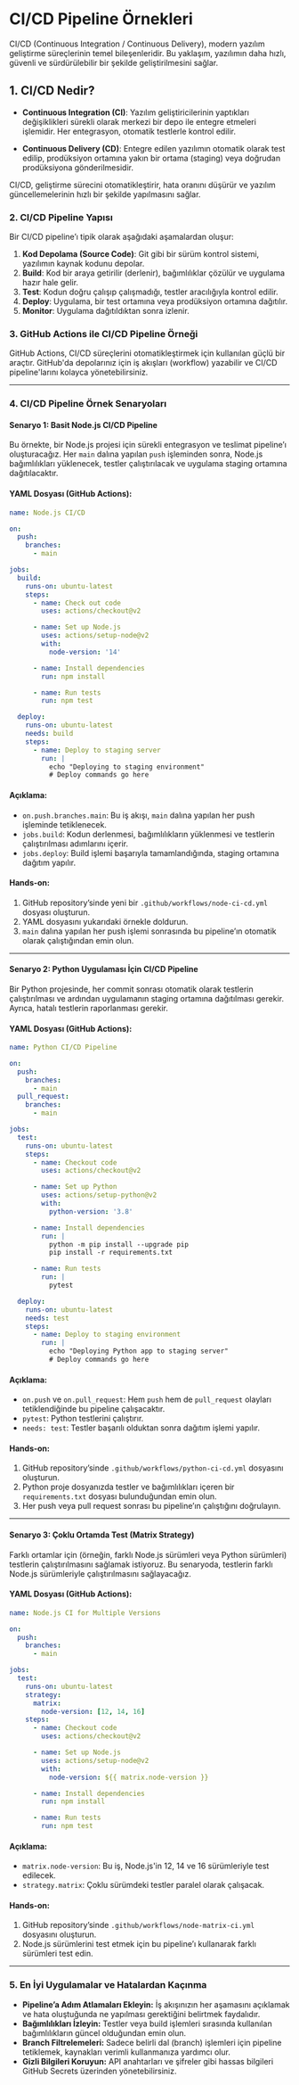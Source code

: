 # **CI/CD Pipeline Örnekleri**

CI/CD (Continuous Integration / Continuous Delivery), modern yazılım geliştirme süreçlerinin temel bileşenleridir. Bu yaklaşım, yazılımın daha hızlı, güvenli ve sürdürülebilir bir şekilde geliştirilmesini sağlar.

## **1. CI/CD Nedir?**

- **Continuous Integration (CI)**: Yazılım geliştiricilerinin yaptıkları değişiklikleri sürekli olarak merkezi bir depo ile entegre etmeleri işlemidir. Her entegrasyon, otomatik testlerle kontrol edilir.
  
- **Continuous Delivery (CD)**: Entegre edilen yazılımın otomatik olarak test edilip, prodüksiyon ortamına yakın bir ortama (staging) veya doğrudan prodüksiyona gönderilmesidir.

CI/CD, geliştirme sürecini otomatikleştirir, hata oranını düşürür ve yazılım güncellemelerinin hızlı bir şekilde yapılmasını sağlar.

### **2. CI/CD Pipeline Yapısı**

Bir CI/CD pipeline’ı tipik olarak aşağıdaki aşamalardan oluşur:

1. **Kod Depolama (Source Code)**: Git gibi bir sürüm kontrol sistemi, yazılımın kaynak kodunu depolar.
2. **Build**: Kod bir araya getirilir (derlenir), bağımlılıklar çözülür ve uygulama hazır hale gelir.
3. **Test**: Kodun doğru çalışıp çalışmadığı, testler aracılığıyla kontrol edilir.
4. **Deploy**: Uygulama, bir test ortamına veya prodüksiyon ortamına dağıtılır.
5. **Monitor**: Uygulama dağıtıldıktan sonra izlenir.

### **3. GitHub Actions ile CI/CD Pipeline Örneği**

GitHub Actions, CI/CD süreçlerini otomatikleştirmek için kullanılan güçlü bir araçtır. GitHub'da depolarınız için iş akışları (workflow) yazabilir ve CI/CD pipeline'larını kolayca yönetebilirsiniz.

---

### **4. CI/CD Pipeline Örnek Senaryoları**

#### **Senaryo 1: Basit Node.js CI/CD Pipeline**

Bu örnekte, bir Node.js projesi için sürekli entegrasyon ve teslimat pipeline’ı oluşturacağız. Her `main` dalına yapılan `push` işleminden sonra, Node.js bağımlılıkları yüklenecek, testler çalıştırılacak ve uygulama staging ortamına dağıtılacaktır.

#### **YAML Dosyası (GitHub Actions)**:

```yaml
name: Node.js CI/CD

on:
  push:
    branches:
      - main

jobs:
  build:
    runs-on: ubuntu-latest
    steps:
      - name: Check out code
        uses: actions/checkout@v2

      - name: Set up Node.js
        uses: actions/setup-node@v2
        with:
          node-version: '14'

      - name: Install dependencies
        run: npm install

      - name: Run tests
        run: npm test

  deploy:
    runs-on: ubuntu-latest
    needs: build
    steps:
      - name: Deploy to staging server
        run: |
          echo "Deploying to staging environment"
          # Deploy commands go here
```

#### **Açıklama:**

- `on.push.branches.main`: Bu iş akışı, `main` dalına yapılan her push işleminde tetiklenecek.
- `jobs.build`: Kodun derlenmesi, bağımlılıkların yüklenmesi ve testlerin çalıştırılması adımlarını içerir.
- `jobs.deploy`: Build işlemi başarıyla tamamlandığında, staging ortamına dağıtım yapılır.

#### **Hands-on:**

1. GitHub repository’sinde yeni bir `.github/workflows/node-ci-cd.yml` dosyası oluşturun.
2. YAML dosyasını yukarıdaki örnekle doldurun.
3. `main` dalına yapılan her push işlemi sonrasında bu pipeline’ın otomatik olarak çalıştığından emin olun.

---

#### **Senaryo 2: Python Uygulaması İçin CI/CD Pipeline**

Bir Python projesinde, her commit sonrası otomatik olarak testlerin çalıştırılması ve ardından uygulamanın staging ortamına dağıtılması gerekir. Ayrıca, hatalı testlerin raporlanması gerekir.

#### **YAML Dosyası (GitHub Actions)**:

```yaml
name: Python CI/CD Pipeline

on:
  push:
    branches:
      - main
  pull_request:
    branches:
      - main

jobs:
  test:
    runs-on: ubuntu-latest
    steps:
      - name: Checkout code
        uses: actions/checkout@v2

      - name: Set up Python
        uses: actions/setup-python@v2
        with:
          python-version: '3.8'

      - name: Install dependencies
        run: |
          python -m pip install --upgrade pip
          pip install -r requirements.txt

      - name: Run tests
        run: |
          pytest

  deploy:
    runs-on: ubuntu-latest
    needs: test
    steps:
      - name: Deploy to staging environment
        run: |
          echo "Deploying Python app to staging server"
          # Deploy commands go here
```

#### **Açıklama:**

- `on.push` ve `on.pull_request`: Hem `push` hem de `pull_request` olayları tetiklendiğinde bu pipeline çalışacaktır.
- `pytest`: Python testlerini çalıştırır.
- `needs: test`: Testler başarılı olduktan sonra dağıtım işlemi yapılır.

#### **Hands-on:**

1. GitHub repository’sinde `.github/workflows/python-ci-cd.yml` dosyasını oluşturun.
2. Python proje dosyanızda testler ve bağımlılıkları içeren bir `requirements.txt` dosyası bulunduğundan emin olun.
3. Her push veya pull request sonrası bu pipeline’ın çalıştığını doğrulayın.

---

#### **Senaryo 3: Çoklu Ortamda Test (Matrix Strategy)**

Farklı ortamlar için (örneğin, farklı Node.js sürümleri veya Python sürümleri) testlerin çalıştırılmasını sağlamak istiyoruz. Bu senaryoda, testlerin farklı Node.js sürümleriyle çalıştırılmasını sağlayacağız.

#### **YAML Dosyası (GitHub Actions)**:

```yaml
name: Node.js CI for Multiple Versions

on:
  push:
    branches:
      - main

jobs:
  test:
    runs-on: ubuntu-latest
    strategy:
      matrix:
        node-version: [12, 14, 16]
    steps:
      - name: Checkout code
        uses: actions/checkout@v2

      - name: Set up Node.js
        uses: actions/setup-node@v2
        with:
          node-version: ${{ matrix.node-version }}

      - name: Install dependencies
        run: npm install

      - name: Run tests
        run: npm test
```

#### **Açıklama:**

- `matrix.node-version`: Bu iş, Node.js'in 12, 14 ve 16 sürümleriyle test edilecek.
- `strategy.matrix`: Çoklu sürümdeki testler paralel olarak çalışacak.

#### **Hands-on:**

1. GitHub repository’sinde `.github/workflows/node-matrix-ci.yml` dosyasını oluşturun.
2. Node.js sürümlerini test etmek için bu pipeline’ı kullanarak farklı sürümleri test edin.

---

### **5. En İyi Uygulamalar ve Hatalardan Kaçınma**

- **Pipeline’a Adım Atlamaları Ekleyin:** İş akışınızın her aşamasını açıklamak ve hata oluştuğunda ne yapılması gerektiğini belirtmek faydalıdır.
- **Bağımlılıkları İzleyin:** Testler veya build işlemleri sırasında kullanılan bağımlılıkların güncel olduğundan emin olun.
- **Branch Filtrelemeleri:** Sadece belirli dal (branch) işlemleri için pipeline tetiklemek, kaynakları verimli kullanmanıza yardımcı olur.
- **Gizli Bilgileri Koruyun:** API anahtarları ve şifreler gibi hassas bilgileri GitHub Secrets üzerinden yönetebilirsiniz.
